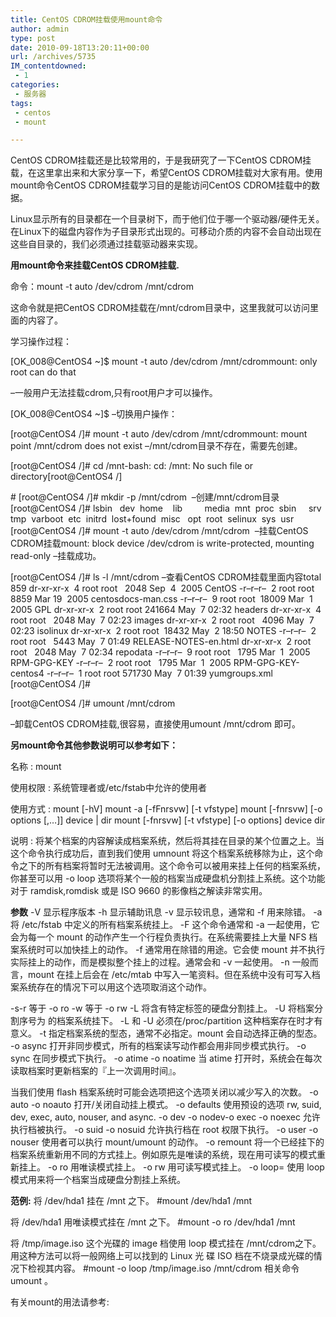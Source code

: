 ```yaml
---
title: CentOS CDROM挂载使用mount命令
author: admin
type: post
date: 2010-09-18T13:20:11+00:00
url: /archives/5735
IM_contentdowned:
 - 1
categories:
 - 服务器
tags:
 - centos
 - mount

---
```

CentOS CDROM挂载还是比较常用的，于是我研究了一下CentOS CDROM挂载，在这里拿出来和大家分享一下，希望CentOS CDROM挂载对大家有用。使用mount命令CentOS CDROM挂载学习目的是能访问CentOS CDROM挂载中的数据。

Linux显示所有的目录都在一个目录树下，而于他们位于哪一个驱动器/硬件无关。在Linux下的磁盘内容作为子目录形式出现的。可移动介质的内容不会自动出现在这些自目录的，我们必须通过挂载驱动器来实现。

**用mount命令来挂载CentOS CDROM挂载.**

命令：mount -t auto /dev/cdrom /mnt/cdrom

这命令就是把CentOS CDROM挂载在/mnt/cdrom目录中，这里我就可以访问里面的内容了。

学习操作过程：

[OK_008@CentOS4 ~]$ mount -t auto /dev/cdrom /mnt/cdrommount: only root can do that

–一般用户无法挂载cdrom,只有root用户才可以操作。

[OK_008@CentOS4 ~]$ –切换用户操作：

[root@CentOS4 /]# mount -t auto /dev/cdrom /mnt/cdrommount: mount point /mnt/cdrom does not exist –/mnt/cdrom目录不存在，需要先创建。

[root@CentOS4 /]# cd /mnt-bash: cd: /mnt: No such file or directory[root@CentOS4 /]

\# [root@CentOS4 /]# mkdir -p /mnt/cdrom  –创建/mnt/cdrom目录[root@CentOS4 /]# lsbin   dev  home    lib         media  mnt  proc  sbin     srv  tmp  varboot  etc  initrd  lost+found  misc   opt  root  selinux  sys  usr
[root@CentOS4 /]# mount -t auto /dev/cdrom /mnt/cdrom  –挂载CentOS CDROM挂载mount: block device /dev/cdrom is write-protected, mounting read-only –挂载成功。

[root@CentOS4 /]# ls -l /mnt/cdrom –查看CentOS CDROM挂载里面内容total 859
dr-xr-xr-x  4 root root   2048 Sep  4  2005 CentOS
-r–r–r–  2 root root   8859 Mar 19  2005 centosdocs-man.css
-r–r–r–  9 root root  18009 Mar  1  2005 GPL
dr-xr-xr-x  2 root root 241664 May  7 02:32 headers
dr-xr-xr-x  4 root root   2048 May  7 02:23 images
dr-xr-xr-x  2 root root   4096 May  7 02:23 isolinux
dr-xr-xr-x  2 root root  18432 May  2 18:50 NOTES
-r–r–r–  2 root root   5443 May  7 01:49 RELEASE-NOTES-en.html
dr-xr-xr-x  2 root root   2048 May  7 02:34 repodata
-r–r–r–  9 root root   1795 Mar  1  2005 RPM-GPG-KEY
-r–r–r–  2 root root   1795 Mar  1  2005 RPM-GPG-KEY-centos4
-r–r–r–  1 root root 571730 May  7 01:39 yumgroups.xml
[root@CentOS4 /]#

[root@CentOS4 /]# umount /mnt/cdrom

–卸载CentOS CDROM挂载,很容易，直接使用umount /mnt/cdrom 即可。

**另mount命令其他参数说明可以参考如下：**

名称 : mount

使用权限 : 系统管理者或/etc/fstab中允许的使用者

使用方式 : mount \[-hV] mount -a [-fFnrsvw\] \[-t vfstype\] mount \[-fnrsvw\] \[-o options [,…\]] device | dir mount \[-fnrsvw\] \[-t vfstype\] [-o options] device dir

说明 : 将某个档案的内容解读成档案系统，然后将其挂在目录的某个位置之上。当这个命令执行成功后，直到我们使用 umnount 将这个档案系统移除为止，这个命令之下的所有档案将暂时无法被调用。这个命令可以被用来挂上任何的档案系统，你甚至可以用 -o loop 选项将某个一般的档案当成硬盘机分割挂上系统。这个功能对于 ramdisk,romdisk 或是 ISO 9660 的影像档之解读非常实用。

**参数**
-V 显示程序版本
-h 显示辅助讯息
-v 显示较讯息，通常和 -f 用来除错。
-a 将 /etc/fstab 中定义的所有档案系统挂上。
-F 这个命令通常和 -a 一起使用，它会为每一个 mount 的动作产生一个行程负责执行。在系统需要挂上大量 NFS 档案系统时可以加快挂上的动作。
-f 通常用在除错的用途。它会使 mount 并不执行实际挂上的动作，而是模拟整个挂上的过程。通常会和 -v 一起使用。
-n 一般而言，mount 在挂上后会在 /etc/mtab 中写入一笔资料。但在系统中没有可写入档案系统存在的情况下可以用这个选项取消这个动作。

-s-r 等于 -o ro -w 等于 -o rw -L 将含有特定标签的硬盘分割挂上。
-U 将档案分割序号为 的档案系统挂下。
-L 和 -U 必须在/proc/partition 这种档案存在时才有意义。
-t 指定档案系统的型态，通常不必指定。mount 会自动选择正确的型态。
-o async 打开非同步模式，所有的档案读写动作都会用非同步模式执行。 -o sync 在同步模式下执行。
-o atime -o noatime 当 atime 打开时，系统会在每次读取档案时更新档案的『上一次调用时间』。

当我们使用 flash 档案系统时可能会选项把这个选项关闭以减少写入的次数。
-o auto -o noauto 打开/关闭自动挂上模式。 -o defaults 使用预设的选项 rw, suid, dev, exec, auto, nouser, and async.
-o dev -o nodev-o exec -o noexec 允许执行档被执行。
-o suid -o nosuid 允许执行档在 root 权限下执行。
-o user -o nouser 使用者可以执行 mount/umount 的动作。
-o remount 将一个已经挂下的档案系统重新用不同的方式挂上。例如原先是唯读的系统，现在用可读写的模式重新挂上。
-o ro 用唯读模式挂上。
-o rw 用可读写模式挂上。
-o loop= 使用 loop 模式用来将一个档案当成硬盘分割挂上系统。

**范例:**
将 /dev/hda1 挂在 /mnt 之下。
#mount /dev/hda1 /mnt

将 /dev/hda1 用唯读模式挂在 /mnt 之下。
#mount -o ro /dev/hda1 /mnt

将 /tmp/image.iso 这个光碟的 image 档使用 loop 模式挂在 /mnt/cdrom之下。用这种方法可以将一般网络上可以找到的 Linux 光 碟 ISO 档在不烧录成光碟的情况下检视其内容。
#mount -o loop /tmp/image.iso /mnt/cdrom 相关命令umount 。

有关mount的用法请参考: